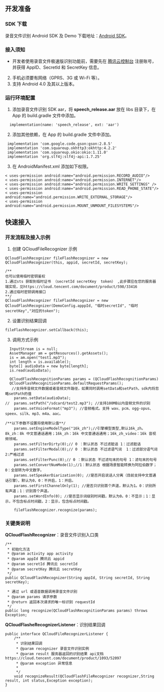 ## 开发准备

### SDK 下载

录音文件识别 Android SDK 及 Demo 下载地址：[Android SDK](https://sdk-1300466766.cos.ap-shanghai.myqcloud.com/realtime/QCloudSDK_IOS_v2.6.0.zip )。

### 接入须知

- 开发者使用录音文件极速版识别功能前，需要先在 [腾讯云控制台](https://console.cloud.tencent.com/) 注册账号，并获得 AppID、SecretId 和 SecretKey 信息。
2. 手机必须要有网络（GPRS、3G 或 Wi-Fi 等）。
3. 支持 Android 4.0 及其以上版本。

### 运行环境配置

1. 添加录音文件识别 SDK aar，将 **speech_release.aar** 放在 libs 目录下，在 App 的 build.gradle 文件中添加。
```
  implementation(name: 'speech_release', ext: 'aar')
```
2. 添加其他依赖，在 App 的 build.gradle 文件中添加。
```
 implementation 'com.google.code.gson:gson:2.8.5'
 implementation 'com.squareup.okhttp3:okhttp:4.2.2'
 implementation 'com.squareup.okio:okio:1.11.0'
 implementation 'org.slf4j:slf4j-api:1.7.25'
```
3. 在 AndroidManifest.xml 添加如下权限。
```
< uses-permission android:name="android.permission.RECORD_AUDIO"/>
< uses-permission android:name="android.permission.INTERNET"/>
< uses-permission android:name="android.permission.WRITE_SETTINGS" />
< uses-permission android:name="android.permission.READ_PHONE_STATE"/>
< uses-permission android:name="android.permission.WRITE_EXTERNAL_STORAGE"/>
< uses-permission android:name="android.permission.MOUNT_UNMOUNT_FILESYSTEMS"/>
```

## 快速接入
### 开发流程及接入示例

1. 创建 QCloudFileRecognizer 示例
```
QCloudFlashRecognizer fileFlashRecognizer = new QCloudFlashRecognizer(this, appid, secretId, secretKey);

/**
也可以使用临时密钥鉴权
1.通过sts 获取到临时证书 （secretId secretKey  token） ,此步骤应在您的服务器端实现，见https://cloud.tencent.com/document/product/598/33416
2.通过临时密钥调用接口
**/
QCloudFlashRecognizer fileFlashRecognizer = new QCloudFlashRecognizer(DemoConfig.apppId, "临时secretId", "临时secretKey","对应的token");
```
2. 设置识别结果回调
```
fileFlashRecognizer.setCallback(this);
```
3. 调用方式示例
```
  InputStream is = null;
  AssetManager am = getResources().getAssets();
  is = am.open("test1.mp3");
  int length = is.available();
  byte[] audioData = new byte[length];
  is.read(audioData);

  QCloudFlashRecognitionParams params = (QCloudFlashRecognitionParams)      	 	
  QCloudFlashRecognitionParams.defaultRequestParams();
   //支持传音频文件数据或者音频文件路径，如果同时调用setData和setPath，sdk内将忽略setPath的值
    params.setData(audioData);
//  params.setPath("/sdcard/test2.mp3"); //支持100MB以内音频文件的识别
    params.setVoiceFormat("mp3"); //音频格式。支持 wav、pcm、ogg-opus、speex、silk、mp3、m4a、aac。

/**以下参数不设置将使用默认值**/
    params.setEngineModelType("16k_zh");//引擎模型类型,默认16k_zh。8k_zh：8k 中文普通话通用；16k_zh：16k 中文普通话通用；16k_zh_video：16k 音视频领域。
    params.setFilterDirty(0);// 0 ：默认状态 不过滤脏话 1：过滤脏话
    params.setFilterModal(0);// 0 ：默认状态 不过滤语气词  1：过滤部分语气词 2:严格过滤
    params.setFilterPunc(0);// 0 ：默认状态 不过滤句末的句号 1：滤句末的句号
    params.setConvertNumMode(1);//1：默认状态 根据场景智能转换为阿拉伯数字；0：全部转为中文数字。
    params.setSpeakerDiarization(0); //是否开启说话人分离（目前支持中文普通话引擎），默认为0，0：不开启，1：开启。
    params.setFirstChannelOnly(1); //是否只识别首个声道，默认为1。0：识别所有声道；1：识别首个声道。
    params.setWordInfo(0); //是否显示词级别时间戳，默认为0。0：不显示；1：显示，不包含标点时间戳，2：显示，包含标点时间戳。

    fileFlashRecognizer.recognize(params);
```

### 关键类说明

**QCloudFlashRecognizer**：录音文件识别入口类

```
/**
 * 初始化方法
 * @param activity app activity
 * @param appId 腾讯云 appid
 * @param secretId 腾讯云 secretId
 * @param secretKey 腾讯云 secretKey
 */
public QCloudFlashRecognizer(String appId, String secretId, String secretKey);

 * 通过 url 或语音数据调用录音文件识别
 * @param params 请求参数
 * @return 返回本次请求的唯一标识别 requestId
 */
public long recognize(QCloudFlashRecognitionParams params) throws Exception;
```

**QCloudFlasheRecognizerListener**：识别结果回调

```
public interface QCloudFileRecognizerListener {
    /**
     * 识别结果回调
     * @param recognizer 录音文件识别实例
     * @param result 服务器返回的识别结果 api文档 https://cloud.tencent.com/document/product/1093/52097
     * @param exception 异常信息
     *
     */
    void recognizeResult(QCloudFlashFileRecognizer recognizer,String result, int status,Exception exception);
}
```

